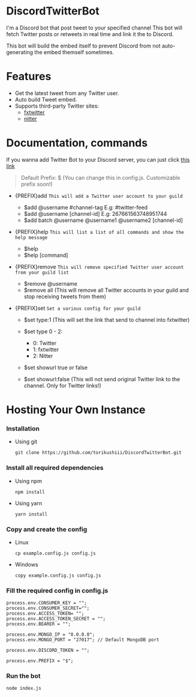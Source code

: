 # DiscordTwitterBot

I'm a Discord bot that post tweet to your specified channel
This bot will fetch Twitter posts or retweets in real time and link it the to Discord.

This bot will build the embed itself to prevent Discord from not auto-generating the embed themself sometimes.

# Features

- Get the latest tweet from any Twitter user.
- Auto build Tweet embed.
- Supports third-party Twitter sites:
  - [fxtwitter](https://github.com/robinuniverse/TwitFix)
  - [nitter](https://github.com/zedeus/nitter)

# Documentation, commands

If you wanna add Twitter Bot to your Discord server, you can just click [this link](https://discord.com/oauth2/authorize?client_id=951471857943597086&scope=bot&permissions=19456)

> Default Prefix: $ (You can change this in config.js. Customizable prefix soon!)
- {PREFIX}add `This will add a Twitter user account to your guild`
    - $add @username #channel-tag E.g: #twitter-feed
    - $add @username [channel-id] E.g: 267661563748951744
    - $add batch @username @username1 @username2 [channel-id]

- {PREFIX}help `This will list a list of all commands and show the help message`
    - $help
    - $help [command]

- {PREFIX}remove `This will remove specified Twitter user account from your guild list`
    - $remove @username
    - $remove all (This will remove all Twitter accounts in your guild and stop receiving tweets from them)

- {PREFIX}set `Set a various config for your guild`
    - $set type:1 (This will set the link that send to channel into fxtwitter)
    - $set type 0 - 2:
        - 0: Twitter
        - 1: fxtwitter
        - 2: Nitter

    - $set showurl true or false
    - $set showurl:false (This will not send original Twitter link to the channel. Only for Twitter  links!)

# Hosting Your Own Instance

### Installation

- Using git
    ```
    git clone https://github.com/torikushiii/DiscordTwitterBot.git
    ```

### Install all required dependencies

- Using npm
    ```
    npm install
    ```
- Using yarn
    ```
    yarn install
    ```

### Copy and create the config

- Linux
    ```
    cp example.config.js config.js
    ```

- Windows
    ```
    copy example.config.js config.js
    ```

### Fill the required config in config.js

```
process.env.CONSUMER_KEY = "";
process.env.CONSUMER_SECRET="";
process.env.ACCESS_TOKEN= "";
process.env.ACCESS_TOKEN_SECRET = "";
process.env.BEARER = "";

process.env.MONGO_IP = "0.0.0.0";
process.env.MONGO_PORT = "27017"; // Default MongoDB port

process.env.DISCORD_TOKEN = "";

process.env.PREFIX = "$";
```

### Run the bot

```
node index.js
```